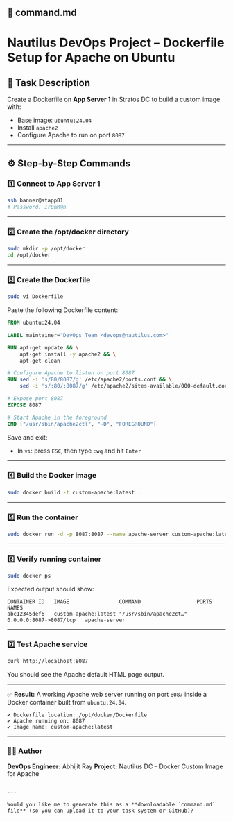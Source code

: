 ## 🐳 **command.md**

# Nautilus DevOps Project – Dockerfile Setup for Apache on Ubuntu

## 🧾 Task Description
Create a Dockerfile on **App Server 1** in Stratos DC to build a custom image with:
- Base image: `ubuntu:24.04`
- Install `apache2`
- Configure Apache to run on port `8087`

---

## ⚙️ Step-by-Step Commands

### 1️⃣ Connect to App Server 1
```bash
ssh banner@stapp01
# Password: Ir0nM@n
````

---

### 2️⃣ Create the /opt/docker directory

```bash
sudo mkdir -p /opt/docker
cd /opt/docker
```

---

### 3️⃣ Create the Dockerfile

```bash
sudo vi Dockerfile
```

Paste the following Dockerfile content:

```Dockerfile
FROM ubuntu:24.04

LABEL maintainer="DevOps Team <devops@nautilus.com>"

RUN apt-get update && \
    apt-get install -y apache2 && \
    apt-get clean

# Configure Apache to listen on port 8087
RUN sed -i 's/80/8087/g' /etc/apache2/ports.conf && \
    sed -i 's/:80/:8087/g' /etc/apache2/sites-available/000-default.conf

# Expose port 8087
EXPOSE 8087

# Start Apache in the foreground
CMD ["/usr/sbin/apache2ctl", "-D", "FOREGROUND"]
```

Save and exit:

* In `vi`: press `ESC`, then type `:wq` and hit `Enter`

---

### 4️⃣ Build the Docker image

```bash
sudo docker build -t custom-apache:latest .
```

---

### 5️⃣ Run the container

```bash
sudo docker run -d -p 8087:8087 --name apache-server custom-apache:latest
```

---

### 6️⃣ Verify running container

```bash
sudo docker ps
```

Expected output should show:

```
CONTAINER ID   IMAGE                COMMAND                  PORTS                    NAMES
abc12345def6   custom-apache:latest "/usr/sbin/apache2ct…"   0.0.0.0:8087->8087/tcp   apache-server
```

---

### 7️⃣ Test Apache service

```bash
curl http://localhost:8087
```

You should see the Apache default HTML page output.

---

✅ **Result:**
A working Apache web server running on port `8087` inside a Docker container built from `ubuntu:24.04`.

```
✔ Dockerfile location: /opt/docker/Dockerfile
✔ Apache running on: 8087
✔ Image name: custom-apache:latest
```

---

### 🧑‍💻 Author

**DevOps Engineer:** Abhijit Ray
**Project:** Nautilus DC – Docker Custom Image for Apache

```

---

Would you like me to generate this as a **downloadable `command.md` file** (so you can upload it to your task system or GitHub)?
```
